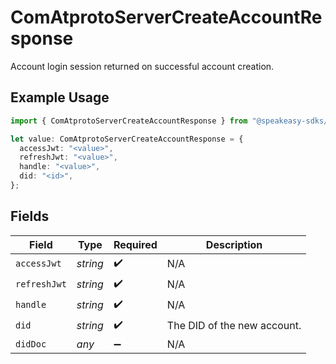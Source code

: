 # ComAtprotoServerCreateAccountResponse

Account login session returned on successful account creation.

## Example Usage

```typescript
import { ComAtprotoServerCreateAccountResponse } from "@speakeasy-sdks/bluesky/models/operations";

let value: ComAtprotoServerCreateAccountResponse = {
  accessJwt: "<value>",
  refreshJwt: "<value>",
  handle: "<value>",
  did: "<id>",
};
```

## Fields

| Field                       | Type                        | Required                    | Description                 |
| --------------------------- | --------------------------- | --------------------------- | --------------------------- |
| `accessJwt`                 | *string*                    | :heavy_check_mark:          | N/A                         |
| `refreshJwt`                | *string*                    | :heavy_check_mark:          | N/A                         |
| `handle`                    | *string*                    | :heavy_check_mark:          | N/A                         |
| `did`                       | *string*                    | :heavy_check_mark:          | The DID of the new account. |
| `didDoc`                    | *any*                       | :heavy_minus_sign:          | N/A                         |